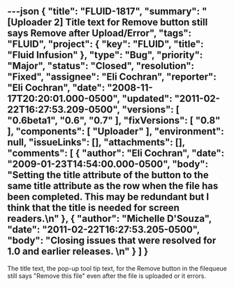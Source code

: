 ---json
{
  "title": "FLUID-1817",
  "summary": "[Uploader 2] Title text for Remove button still says Remove after Upload/Error",
  "tags": "FLUID",
  "project": {
    "key": "FLUID",
    "title": "Fluid Infusion"
  },
  "type": "Bug",
  "priority": "Major",
  "status": "Closed",
  "resolution": "Fixed",
  "assignee": "Eli Cochran",
  "reporter": "Eli Cochran",
  "date": "2008-11-17T20:20:01.000-0500",
  "updated": "2011-02-22T16:27:53.209-0500",
  "versions": [
    "0.6beta1",
    "0.6",
    "0.7"
  ],
  "fixVersions": [
    "0.8"
  ],
  "components": [
    "Uploader"
  ],
  "environment": null,
  "issueLinks": [],
  "attachments": [],
  "comments": [
    {
      "author": "Eli Cochran",
      "date": "2009-01-23T14:54:00.000-0500",
      "body": "Setting the title attribute of the button to the same title attribute as the row when the file has been completed. This may be redundant but I think that the title is needed for screen readers.\n"
    },
    {
      "author": "Michelle D'Souza",
      "date": "2011-02-22T16:27:53.205-0500",
      "body": "Closing issues that were resolved for 1.0 and earlier releases.&#x20;\n"
    }
  ]
}
---
The title text, the pop-up tool tip text, for the Remove button in the filequeue still says "Remove this file" even after the file is uploaded or it errors.&#x20;

        